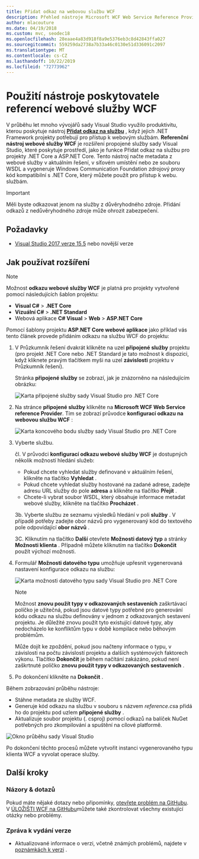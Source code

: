 ```yaml
---
title: Přidat odkaz na webovou službu WCF
description: Přehled nástroje Microsoft WCF Web Service Reference Provider, který přidává funkce pro projekty .NET Core a ASP.NET Core, podobně jako Přidat odkaz na službu pro .NET Framework projekty.
author: mlacouture
ms.date: 04/19/2018
ms.custom: mvc, seodec18
ms.openlocfilehash: 28eaae4a83d918f8a9e5376eb3c8d42843ffa027
ms.sourcegitcommit: 559259da2738a7b33a46c0130e51d336091c2097
ms.translationtype: MT
ms.contentlocale: cs-CZ
ms.lasthandoff: 10/22/2019
ms.locfileid: "72773962"
---
```

# <a name="use-the-wcf-web-service-reference-provider-tool"></a>Použití nástroje poskytovatele referencí webové služby WCF

V průběhu let mnoho vývojářů sady Visual Studio využilo produktivitu, kterou poskytuje nástroj [**Přidat odkaz na službu**](/visualstudio/data-tools/how-to-add-update-or-remove-a-wcf-data-service-reference) , když jejich .NET Framework projekty potřebují pro přístup k webovým službám.  **Referenční nástroj webové služby WCF** je rozšíření propojené služby sady Visual Studio, které poskytuje prostředí, jako je funkce Přidat odkaz na službu pro projekty .NET Core a ASP.NET Core. Tento nástroj načte metadata z webové služby v aktuálním řešení, v síťovém umístění nebo ze souboru WSDL a vygeneruje Windows Communication Foundation zdrojový proxy kód kompatibilní s .NET Core, který můžete použít pro přístup k webu. službám.

> [!IMPORTANT]
> Měli byste odkazovat jenom na služby z důvěryhodného zdroje. Přidání odkazů z nedůvěryhodného zdroje může ohrozit zabezpečení.

## <a name="prerequisites"></a>Požadavky

- [Visual Studio 2017 verze 15,5](https://aka.ms/vsdownload?utm_source=mscom&utm_campaign=msdocs) nebo novější verze

## <a name="how-to-use-the-extension"></a>Jak používat rozšíření

> [!NOTE]
> Možnost **odkazu webové služby WCF** je platná pro projekty vytvořené pomocí následujících šablon projektu:
>
> - **Visual C#**   >  **.NET Core**
> - **Vizuální C#**   >  **.NET Standard**
> - Webová aplikace  **C# Visual**  > **Web**  > **ASP.NET Core**

Pomocí šablony projektu **ASP.NET Core webové aplikace** jako příklad vás tento článek provede přidáním odkazu na službu WCF do projektu:

1. V Průzkumník řešení dvakrát klikněte na uzel **připojené služby** projektu (pro projekt .NET Core nebo .NET Standard je tato možnost k dispozici, když kliknete pravým tlačítkem myši na uzel **závislosti** projektu v Průzkumník řešení).

    Stránka **připojené služby** se zobrazí, jak je znázorněno na následujícím obrázku:

    ![Karta připojené služby sady Visual Studio pro .NET Core](./media/wcf-web-service-reference-guide/wcfcs-ConnectedServicesPage.png)

2. Na stránce **připojené služby** klikněte na **Microsoft WCF Web Service reference Provider**. Tím se zobrazí průvodce **konfigurací odkazu na webovou službu WCF** :

    ![Karta koncového bodu služby sady Visual Studio pro .NET Core](./media/wcf-web-service-reference-guide/wcfcs-ServiceEndpointPage.png)

3. Vyberte službu.

    čl. V průvodci **konfigurací odkazu webové služby WCF** je dostupných několik možností hledání služeb:

     * Pokud chcete vyhledat služby definované v aktuálním řešení, klikněte na tlačítko **Vyhledat** .
     * Pokud chcete vyhledat služby hostované na zadané adrese, zadejte adresu URL služby do pole **adresa** a klikněte na tlačítko **Přejít** .
     * Chcete-li vybrat soubor WSDL, který obsahuje informace metadat webové služby, klikněte na tlačítko **Procházet** .

    3b. Vyberte službu ze seznamu výsledků hledání v poli **služby** . V případě potřeby zadejte obor názvů pro vygenerovaný kód do textového pole odpovídající **obor názvů** .

    3C. Kliknutím na tlačítko **Další** otevřete **Možnosti datový typ** a stránky **Možnosti klienta** . Případně můžete kliknutím na tlačítko **Dokončit** použít výchozí možnosti.

4. Formulář **Možnosti datového typu** umožňuje upřesnit vygenerovaná nastavení konfigurace odkazu na službu:

    ![Karta možnosti datového typu sady Visual Studio pro .NET Core](./media/wcf-web-service-reference-guide/wcfcs-DataTypesPage.png)

    > [!NOTE]
    > Možnost **znovu použít typy v odkazovaných sestaveních** zaškrtávací políčko je užitečná, pokud jsou datové typy potřebné pro generování kódu odkazu na službu definovány v jednom z odkazovaných sestavení projektu.  Je důležité znovu použít tyto existující datové typy, aby nedocházelo ke konfliktům typu v době kompilace nebo běhovým problémům.

    Může dojít ke zpoždění, pokud jsou načteny informace o typu, v závislosti na počtu závislostí projektu a dalších systémových faktorech výkonu. Tlačítko **Dokončit** je během načítání zakázáno, pokud není zaškrtnuté políčko **znovu použít typy v odkazovaných sestaveních** .

5. Po dokončení klikněte na **Dokončit** .

Během zobrazování průběhu nástroje:

- Stáhne metadata ze služby WCF.
- Generuje kód odkazu na službu v souboru s názvem *reference.cs*a přidá ho do projektu pod uzlem **připojené služby** .
- Aktualizuje soubor projektu (. csproj) pomocí odkazů na balíček NuGet potřebných pro zkompilování a spuštění na cílové platformě.

![Okno průběhu sady Visual Studio](./media/wcf-web-service-reference-guide/wcfcs-ProgressWindow.png)

Po dokončení těchto procesů můžete vytvořit instanci vygenerovaného typu klienta WCF a vyvolat operace služby.

## <a name="next-steps"></a>Další kroky

### <a name="feedback--questions"></a>Názory & dotazů

Pokud máte nějaké dotazy nebo připomínky, [otevřete problém na GitHubu](https://github.com/dotnet/wcf/issues/new). V [ÚLOŽIŠTI WCF na GitHubu](https://github.com/dotnet/wcf/issues?utf8=%E2%9C%93&q=is:issue%20label:tooling)můžete také zkontrolovat všechny existující otázky nebo problémy.

### <a name="release-notes"></a>Zpráva k vydání verze

- Aktualizované informace o verzi, včetně známých problémů, najdete v [poznámkách k verzi](https://github.com/dotnet/wcf/blob/master/release-notes/WCF-Web-Service-Reference-notes.md) .
